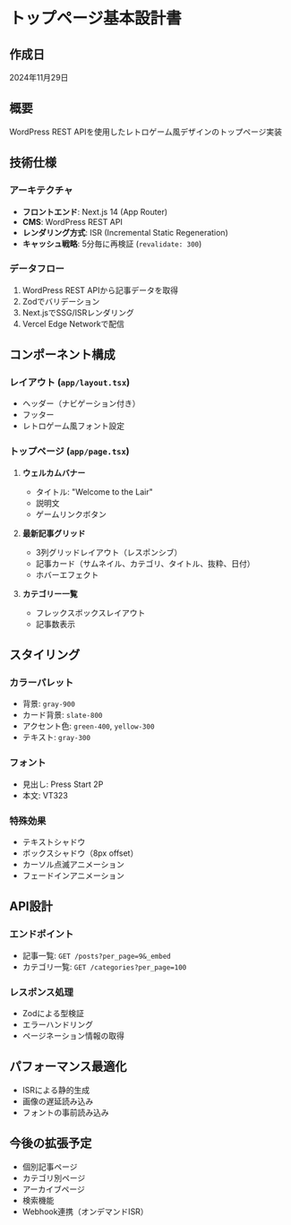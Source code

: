 # トップページ基本設計書

## 作成日
2024年11月29日

## 概要
WordPress REST APIを使用したレトロゲーム風デザインのトップページ実装

## 技術仕様

### アーキテクチャ
- **フロントエンド**: Next.js 14 (App Router)
- **CMS**: WordPress REST API
- **レンダリング方式**: ISR (Incremental Static Regeneration)
- **キャッシュ戦略**: 5分毎に再検証 (`revalidate: 300`)

### データフロー
1. WordPress REST APIから記事データを取得
2. Zodでバリデーション
3. Next.jsでSSG/ISRレンダリング
4. Vercel Edge Networkで配信

## コンポーネント構成

### レイアウト (`app/layout.tsx`)
- ヘッダー（ナビゲーション付き）
- フッター
- レトロゲーム風フォント設定

### トップページ (`app/page.tsx`)
1. **ウェルカムバナー**
   - タイトル: "Welcome to the Lair"
   - 説明文
   - ゲームリンクボタン

2. **最新記事グリッド**
   - 3列グリッドレイアウト（レスポンシブ）
   - 記事カード（サムネイル、カテゴリ、タイトル、抜粋、日付）
   - ホバーエフェクト

3. **カテゴリー一覧**
   - フレックスボックスレイアウト
   - 記事数表示

## スタイリング

### カラーパレット
- 背景: `gray-900`
- カード背景: `slate-800`
- アクセント色: `green-400`, `yellow-300`
- テキスト: `gray-300`

### フォント
- 見出し: Press Start 2P
- 本文: VT323

### 特殊効果
- テキストシャドウ
- ボックスシャドウ（8px offset）
- カーソル点滅アニメーション
- フェードインアニメーション

## API設計

### エンドポイント
- 記事一覧: `GET /posts?per_page=9&_embed`
- カテゴリ一覧: `GET /categories?per_page=100`

### レスポンス処理
- Zodによる型検証
- エラーハンドリング
- ページネーション情報の取得

## パフォーマンス最適化
- ISRによる静的生成
- 画像の遅延読み込み
- フォントの事前読み込み

## 今後の拡張予定
- 個別記事ページ
- カテゴリ別ページ
- アーカイブページ
- 検索機能
- Webhook連携（オンデマンドISR）